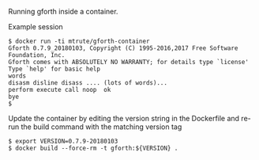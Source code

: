 Running gforth inside a container.

Example session 

```shell
$ docker run -ti mtrute/gforth-container
Gforth 0.7.9_20180103, Copyright (C) 1995-2016,2017 Free Software Foundation, Inc.
Gforth comes with ABSOLUTELY NO WARRANTY; for details type `license'
Type `help' for basic help
words 
disasm disline disass .... (lots of words)...
perform execute call noop  ok
bye 
$
```

Update the container by editing the version string in the Dockerfile and
re-run the build command with the matching version tag

```shell
$ export VERSION=0.7.9-20180103
$ docker build --force-rm -t gforth:${VERSION} .
```
